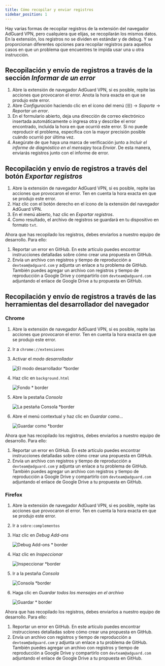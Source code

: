 ```yaml
---
title: Cómo recopilar y enviar registros
sidebar_position: 1
---
```


Hay varias formas de recopilar registros de la extensión del navegador AdGuard VPN, pero cualquiera que elijas, se recopilarán los mismos datos. En la extensión, los registros no se dividen en estándar y de debug. Y se proporcionan diferentes opciones para recopilar registros para aquellos casos en que un problema que encuentres te impida usar una u otra instrucción.

## Recopilación y envío de registros a través de la sección *Informar de un error*

1.  Abre la extensión de navegador AdGuard VPN, si es posible, repite las acciones que provocaron el error. Anota la hora exacta en que se produjo este error.
2.  Abre *Configuración* haciendo clic en el ícono del menú (☰) → *Soporte* → *Reportar un error*.
3.  En el formulario abierto, deja una dirección de correo electrónico insertada automáticamente o ingresa otra y describe el error encontrado, incluida la hora en que ocurrió este error. Si no puede reproducir el problema, especifica con la mayor precisión posible cuándo ocurrió por última vez.
4.  Asegúrate de que haya una marca de verificación junto a *Incluir el informe de diagnóstico en el mensaje*y toca *Enviar*. De esta manera, enviarás registros junto con el informe de error.

## Recopilación y envío de registros a través del botón *Exportar registros*

1.  Abre la extensión de navegador AdGuard VPN, si es posible, repite las acciones que provocaron el error. Ten en cuenta la hora exacta en que se produjo este error.
2.  Haz clic con el botón derecho en el ícono de la extensión del navegador AdGuard VPN.
3.  En el menú abierto, haz clic en *Exportar registros*.
4.  Como resultado, el archivo de registros se guardará en tu dispositivo en formato `txt`.

Ahora que has recopilado los registros, debes enviarlos a nuestro equipo de desarrollo. Para ello:

1.  Reportar un error en GitHub. En este artículo puedes encontrar instrucciones detalladas sobre cómo crear una propuesta en GitHub.
2.  Envía un archivo con registros y tiempo de reproducción a `devteam@adguard.com` y adjunta un enlace a tu problema de GitHub. También puedes agregar un archivo con registros y tiempo de reproducción a Google Drive y compartirlo con `devteam@adguard.com` adjuntando el enlace de Google Drive a tu propuesta en GitHub.

## Recopilación y envío de registros a través de las herramientas del desarrollador del navegador

### Chrome

1.  Abre la extensión de navegador AdGuard VPN, si es posible, repite las acciones que provocaron el error. Ten en cuenta la hora exacta en que se produjo este error.
2.  Ir a `chrome://extensiones`
3.  Activar el *modo desarrollador*

    ![El modo desarrollador *border](https://cdn.adguardvpn.com/content/kb/vpn/browser_extension/dev_mode.png)

4.  Haz clic en `background.html`

    ![Fondo * border](https://cdn.adguardvpn.com/content/kb/vpn/browser_extension/backgroung.png)

5.  Abre la pestaña *Consola*

    ![La pestaña Consola *border](https://cdn.adguardvpn.com/content/kb/vpn/browser_extension/console.png)

6.  Abre el menú contextual y haz clic en *Guardar como…*

    ![Guardar como *border](https://cdn.adguardvpn.com/content/kb/vpn/browser_extension/save.png)

Ahora que has recopilado los registros, debes enviarlos a nuestro equipo de desarrollo. Para ello:

1.  Reportar un error en GitHub. En este artículo puedes encontrar instrucciones detalladas sobre cómo crear una propuesta en GitHub.
2.  Envía un archivo con registros y tiempo de reproducción a `devteam@adguard.com` y adjunta un enlace a tu problema de GitHub. También puedes agregar un archivo con registros y tiempo de reproducción a Google Drive y compartirlo con `devteam@adguard.com` adjuntando el enlace de Google Drive a tu propuesta en GitHub.

### Firefox

1.  Abre la extensión de navegador AdGuard VPN, si es posible, repite las acciones que provocaron el error. Ten en cuenta la hora exacta en que se produjo este error.
2.  Ir a `sobre:complementos`
3.  Haz clic en *Debug Add-ons*

    ![Debug Add-ons * border](https://cdn.adguardvpn.com/content/kb/vpn/browser_extension/add-ons.png)

4.  Haz clic en *Inspeccionar*

    ![Inspeccionar *border](https://cdn.adguardvpn.com/content/kb/vpn/browser_extension/inspect.png)

5.  Ir a la pestaña *Consola*

    ![Consola *border](https://cdn.adguardvpn.com/content/kb/vpn/browser_extension/ff_console.png)

6.  Haga clic en *Guardar todos los mensajes en el archivo*

    ![Guardar * border](https://cdn.adguardvpn.com/content/kb/vpn/browser_extension/save-to-file.png)

Ahora que has recopilado los registros, debes enviarlos a nuestro equipo de desarrollo. Para ello:

1.  Reportar un error en GitHub. En este artículo puedes encontrar instrucciones detalladas sobre cómo crear una propuesta en GitHub.
2.  Envía un archivo con registros y tiempo de reproducción a `devteam@adguard.com` y adjunta un enlace a tu problema de GitHub. También puedes agregar un archivo con registros y tiempo de reproducción a Google Drive y compartirlo con `devteam@adguard.com` adjuntando el enlace de Google Drive a tu propuesta en GitHub.